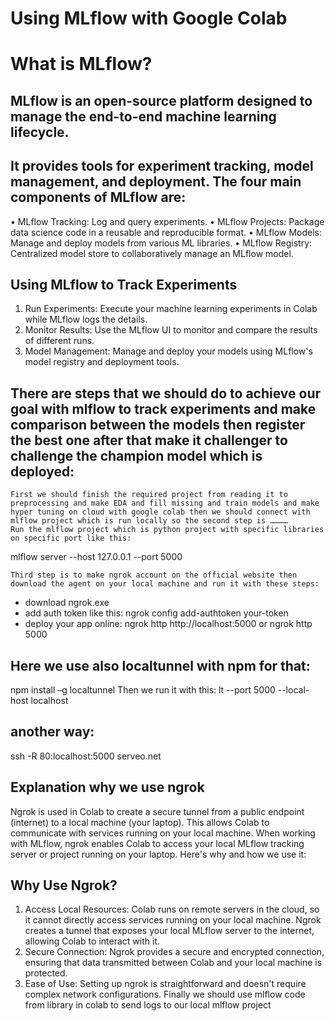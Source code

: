 # Using MLflow with Google Colab

# What is MLflow?
## MLflow is an open-source platform designed to manage the end-to-end machine learning lifecycle. 
## It provides tools for experiment tracking, model management, and deployment. The four main components of MLflow are:
•	MLflow Tracking: Log and query experiments.
•	MLflow Projects: Package data science code in a reusable and reproducible format.
•	MLflow Models: Manage and deploy models from various ML libraries.
•	MLflow Registry: Centralized model store to collaboratively manage an MLflow model.
## Using MLflow to Track Experiments
1.	Run Experiments: Execute your machine learning experiments in Colab while MLflow logs the details.
2.	Monitor Results: Use the MLflow UI to monitor and compare the results of different runs.
3.	Model Management: Manage and deploy your models using MLflow's model registry and deployment tools.

## There are steps that we should do to achieve our goal with mlflow to track experiments and make comparison between the models then register the best one after that make it challenger to challenge the champion model which is deployed:

 	First we should finish the required project from reading it to preprocessing and make EDA and fill missing and train models and make hyper tuning on cloud with google colab then we should connect with mlflow project which is run locally so the second step is …………
 	Run the mlflow project which is python project with specific libraries on specific port like this:
mlflow server --host 127.0.0.1 --port 5000

 	Third step is to make ngrok account on the official website then download the agent on your local machine and run it with these steps:
- download ngrok.exe 
- add auth token like this:
  ngrok config add-authtoken your-token
- deploy your app online:
 ngrok http http://localhost:5000
or ngrok http 5000
## Here we use also localtunnel with npm for that:
npm install –g localtunnel
Then we run it with this:
lt --port 5000 --local-host localhost
## another way:
ssh -R 80:localhost:5000 serveo.net
## Explanation why we use ngrok
Ngrok is used in Colab to create a secure tunnel from a public endpoint (internet) to a local machine (your laptop). This allows Colab to communicate with services running on your local machine. When working with MLflow, ngrok enables Colab to access your local MLflow tracking server or project running on your laptop. Here's why and how we use it:
## Why Use Ngrok?
1.	Access Local Resources: Colab runs on remote servers in the cloud, so it cannot directly access services running on your local machine. Ngrok creates a tunnel that exposes your local MLflow server to the internet, allowing Colab to interact with it.
2.	Secure Connection: Ngrok provides a secure and encrypted connection, ensuring that data transmitted between Colab and your local machine is protected.
3.	Ease of Use: Setting up ngrok is straightforward and doesn't require complex network configurations.
Finally we should use mlflow code from library in colab to send logs to our local mlflow project
